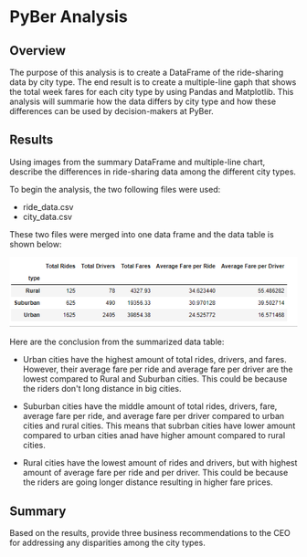 # PyBer Analysis

## Overview
The purpose of this analysis is to create a DataFrame of the ride-sharing data by city type. The end result is to create a multiple-line gaph that shows the total week fares for each city type by using Pandas and Matplotlib. This analysis will summarie how the data differs by city type and how these differences can be used by decision-makers at PyBer.

## Results
Using images from the summary DataFrame and multiple-line chart, describe the differences in ride-sharing data among the different city types.

To begin the analysis, the two following files were used:
- ride_data.csv
- city_data.csv

These two files were merged into one data frame and the data table is shown below:

![](Resources/Summarized_DataFrame.PNG)

Here are the conclusion from the summarized data table:

- Urban cities have the highest amount of total rides, drivers, and fares. However, their average fare per ride and average fare per driver are the lowest compared to Rural and Suburban cities. This could be because the riders don't long distance in big cities.

- Suburban cities have the middle amount of total rides, drivers, fare, average fare per ride, and average fare per driver compared to urban cities and rural cities. This means that subrban cities have lower amount compared to urban cities anad have higher amount compared to rural cities.

- Rural cities have the lowest amount of rides and drivers, but with highest amount of average fare per ride and per driver. This could be because the riders are going longer distance resulting in higher fare prices.


## Summary
Based on the results, provide three business recommendations to the CEO for addressing any disparities among the city types.
